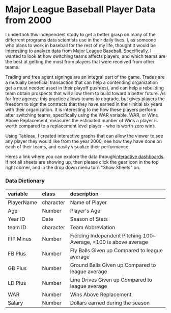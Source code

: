 
# Major League Baseball Player Data from 2000

I undertook this independent study to get a better grasp on many of the differrent programs data scientists use in their daily lives. I, as someone who plans to work in baseball for the rest of my life, thought it would be interesting to analyze data from Major League Baseball. Specifically, I wanted to look at how switching teams affects players, and which teams are the best at getting the most from players that were received from other teams.

Trading and free agent signings are an integral part of the game. Trades are a mutually beneficial transaction that can help a contending organization get a must needed asset in their playoff push(es), and can help a rebuilding team obtain prospects that will allow them to build toward a better future. As for free agency, this practice allows teams to upgrade, but gives players the freedom to sign the contracts that they have earned in their initial six years with their organization. It is interesting to me how these players perform after switching teams, specifically using the WAR variable. WAR, or Wins Above Replacement, measures the estimated number of Wins a player is worth compared to a replacement level player - who is worth zero wins. 

Using Tableau, I created interactive graphs that can allow the viewer to see any player they would like from the year 2000, see how they have done on each of their teams, and easily visualize their performance. 

Heres a link where you can explore the data through[interactive dashboards](https://public.tableau.com/app/profile/benjamin.stoopack/viz/BenStoopackData/WARFilterWithSwitch?publish=yes). If not all sheets are showing up, then please click the gear icon in the top right corner, and in the drop down menu turn "Show Sheets" on. 

### Data Dictionary

|variable |class     |description |
|:--------|:---------|:-----------|
|PlayerName|character|Name of Player|
|Age      |Number    |Player's Age  |
|Year ID  |Date      |Season of Stats   |
|team ID  |character |Team Abbreviation        |
|FIP Minus|Number    |Fielding Independent Pitching 100= Average, <100 is above average        |
|FB Plus  |Number    |Fly Balls Given up Compared to league average       |
|GB Plus  |Number    |Ground Balls Given up Compared to league average       |
|LD Plus  |Number    |Line Drives Given up Compared to league average       |   
|WAR      |Number    |Wins Above Replacement         |
|Salary   |Number    |Dollars earned during the season    |


